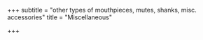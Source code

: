 +++
subtitle = "other types of mouthpieces, mutes, shanks, misc. accessories"
title = "Miscellaneous"

+++
